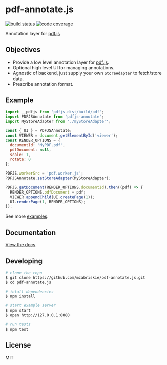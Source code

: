# pdf-annotate.js

[![build status](https://img.shields.io/travis/mzabriskie/pdf-annotate.js.svg?style=flat-square)](https://travis-ci.org/mzabriskie/pdf-annotate.js)
[![code coverage](https://img.shields.io/coveralls/mzabriskie/pdf-annotate.js.svg?style=flat-square)](https://coveralls.io/r/mzabriskie/pdf-annotate.js)

Annotation layer for [pdf.js](https://github.com/mozilla/pdf.js)

## Objectives

- Provide a low level annotation layer for [pdf.js](https://github.com/mozilla/pdf.js).
- Optional high level UI for managing annotations.
- Agnostic of backend, just supply your own `StoreAdapter` to fetch/store data.
- Prescribe annotation format.

## Example

```js
import __pdfjs from 'pdfjs-dist/build/pdf';
import PDFJSAnnotate from 'pdfjs-annotate';
import MyStoreAdapter from './myStoreAdapter';

const { UI } = PDFJSAnnotate;
const VIEWER = document.getElementById('viewer');
const RENDER_OPTIONS = {
  documentId: 'MyPDF.pdf',
  pdfDocument: null,
  scale: 1,
  rotate: 0
};

PDFJS.workerSrc = 'pdf.worker.js';
PDFJSAnnotate.setStoreAdapter(MyStoreAdapter);

PDFJS.getDocument(RENDER_OPTIONS.documentId).then((pdf) => {
  RENDER_OPTIONS.pdfDocument = pdf;
  VIEWER.appendChild(UI.createPage(1));
  UI.renderPage(1, RENDER_OPTIONS);
});
```

See more [examples](https://github.com/mzabriskie/pdf-annotate.js/blob/master/web/index.js).

## Documentation

[View the docs](https://github.com/mzabriskie/pdf-annotate.js/tree/master/docs).

## Developing

```bash
# clone the repo
$ git clone https://github.com/mzabriskie/pdf-annotate.js.git
$ cd pdf-annotate.js

# intall dependencies
$ npm install

# start example server
$ npm start
$ open http://127.0.0.1:8080

# run tests
$ npm test
```
## License

MIT
